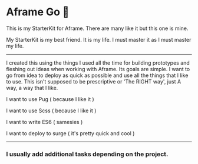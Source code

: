 # Aframe Go 🚀

This is my StarterKit for Aframe. There are many like it but this one is mine.

My StarterKit is my best friend. It is my life. I must master it as I must master my life.

---

I created this using the things I used all the time for building prototypes and fleshing out ideas when working with Aframe. Its goals are simple. I want to go from idea to deploy as quick as possible and use all the things that I like to use. This isn't supposed to be prescriptive or 'The RIGHT way', just A way, a way that I like. 

I want to use Pug  ( because I like it )

I want to use Scss ( because I like it )

I want to write ES6 ( samesies )

I want to deploy to surge ( it's pretty quick and cool )

---

### I usually add additional tasks depending on the project. 



